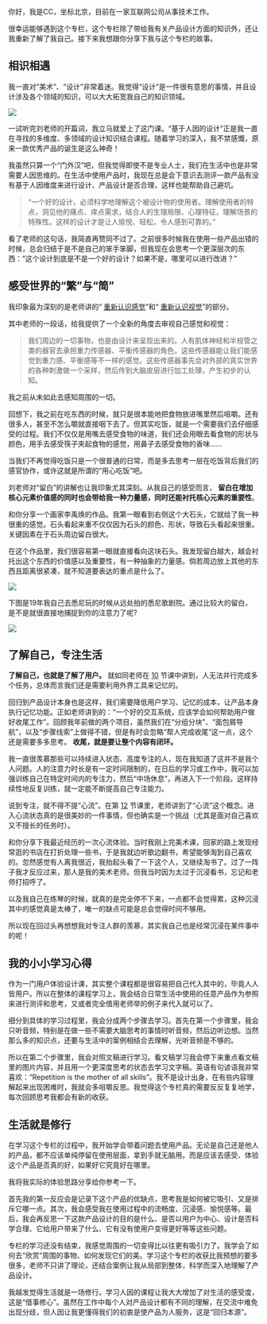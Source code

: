 你好，我是CC，坐标北京，目前在一家互联网公司从事技术工作。

很幸运能够遇到这个专栏，这个专栏除了带给我有关产品设计方面的知识外，还让我重新了解了我自己。接下来我想跟你分享下我与这个专栏的故事。

## 相识相遇

我一直对“美术”、“设计”非常着迷。我觉得“设计”是一件很有意思的事情，并且设计涉及各个领域的知识，可以大大拓宽我自己的知识领域。

![](https://static001.geekbang.org/resource/image/4e/53/4e15573d50fceb7f1d1ca5ab86c9e653.png?wh=765*646)

一试听完刘老师的开篇词，我立马就爱上了这门课。“基于人因的设计”正是我一直在寻找的多维度、多领域的设计知识结合课程。随着学习的深入，我不禁感慨，原来一款优秀产品的诞生是这么神奇！

我虽然只算一个“门外汉”吧，但我觉得即使不是专业人士，我们在生活中也是非常需要人因思维的。在生活中使用产品时，我现在总是会下意识去测评一款产品有没有基于人因维度来进行设计、产品设计是否合理，这样也能帮助自己避坑。

> “一个好的设计，必须科学地理解这个被设计物的使用者。理解使用者的特点，洞见他的痛点、痒点需求，结合人的生理局限、心理特征，理解场景的特殊性。这样的设计才是让人愉悦、轻松，令人感到可靠的。”

看了老师的这句话，我简直再赞同不过了。之前很多时候我在使用一些产品出错的时候，总会归结于是不是自己的笨手笨脚，但我现在会思考一个更深层次的东西：“这个设计到底是不是一个好的设计？如果不是，哪里可以进行改进？”

## 感受世界的“繁”与“简”

我印象最为深刻的是老师讲的“ [重新认识感觉](https://time.geekbang.org/column/article/345556)”和“ [重新认识视觉](https://time.geekbang.org/column/article/346347)”的部分。

其中老师的一段话，给我提供了一个全新的角度去审视自己感觉和视觉：

> 我们周边的一切事物，也是由设计来呈现出来的。人有肌体神经和半规管之类的器官去承担重力传感器、平衡传感器的角色，这些传感器能让我们能感觉到重力感、平衡感等不一样的感觉。这些传感器事先会对外部的真实世界的各种刺激做一个采样，然后传到大脑皮层进行加工处理，产生初步的认知。

我之前从未如此去感知周围的一切。

回想下，我之前在吃东西的时候，就只是很本能地把食物放进嘴里然后咀嚼。还有很多人，甚至不怎么嚼就直接咽下去了。但其实吃饭，就是一个需要我们去仔细感受的过程。我们不仅仅是用嘴去感受食物的味道，我们还会用眼去看食物的形状与颜色，用手去感受筷子夹起食物的感觉，用鼻子去感受食物的香味……

当我们不再觉得吃饭只是一个很普通的日常，而是多去思考一层在吃饭背后我们的感官协作，或许这就是所谓的“用心吃饭”吧。

刘老师对“留白”的讲解也让我印象尤其深刻。从我自己的感受而言， **留白在增加核心元素价值感的同时也会带给我一种力量感，同时还能衬托核心元素的重要性**。

和你分享一个画家李禹焕的作品。我第一眼看到右侧这个大石头，它就给了我一种很重的感觉。石头看起来重不仅仅因为石头的颜色、形状，导致石头看起来很重。关键因素在于石头周边留白很大。

在这个作品里，我们很容易第一眼就直接看向这块石头。我发现留白越大，越会衬托出这个东西的价值感以及重要性，有一种抽象的力量感。倘若周边放上其他的东西且距离很紧凑，就不知道要表达的重点是什么了。

![](https://static001.geekbang.org/resource/image/01/7b/018ff92473a81a22378f563442b2347b.png?wh=644*300)

下图是19年我自己去悉尼玩的时候从远处拍的悉尼歌剧院。通过比较大的留白，是不是就很直接地捕捉到你的注意力了呢?

![](https://static001.geekbang.org/resource/image/c2/e3/c201ded3b64df1536437f0f593ae87e3.png?wh=649*813)

## 了解自己，专注生活

**了解自己，也就是了解了用户。** 就如同老师在 [10](https://time.geekbang.org/column/article/350939) 节课中讲到，人无法并行完成多个任务，总体而言我们还是需要利用外界工具来记忆的。

回归到产品设计本身也是这样，我们需要降低用户学习、记忆的成本，让产品本身执行记忆功能。正如老师讲到的：“一个好的交互系统，应该学会如何帮助用户做好收尾工作”。回顾我年前做的两个项目，虽然我们在“分组分块”、“面包屑导航”，以及“步骤线索”上做得不错，但是有时会忽略“帮人完成收尾”这一点，这个还是需要多多思考。 **收尾，就是要让整个内容有闭环。**

我一直很羡慕那些可以持续进入状态、高度专注的人，现在我知道了这并不是我个人问题。人的注意力时长是有一定时间限制的，在日后的学习或工作中，我可以加强训练自己在特定时间内的专注力，然后“中场休息”，再进入下一个阶段。这样持续性地反复训练，就一定能不断提高自己专注能力。

说到专注，就不得不提“心流”。在第 [12](https://time.geekbang.org/column/article/352609) 节课里，老师讲到了“心流”这个概念。进入心流状态真的是很美妙的一件事情，但也确实是一个挑战（尤其是面对自己喜欢又不擅长的任务时）。

和你分享下我最近经历的一次心流体验。当时我刚上完美术课，回家的路上发现经常逛的书店在打折处理一些书，于是我就边听歌边翻书，希望能够淘到自己喜欢的。忽然感觉有人离我很近，我抬起头看了一下这个人，又继续淘书了。过了一阵子我才反应过来，那人是我的美术老师。但我当时因为太过于沉浸看书，忘记和老师打招呼了。

以及我自己在练琴的时候，就真的是完全停不下来，一点都不会觉得累，这种沉浸其中的感觉真是太棒了，唯一的缺点可能是总会觉得时间不够用。

所以现在回过头再想想我对专注人群的羡慕，其实我自己也是经常沉浸在某件事中的呢！

## 我的小小学习心得

作为一门用户体验设计课，其实整个课程都是很容易把自己代入其中的，毕竟人人皆用户。所以在整体的课程学习上，我会结合日常生活中使用的任意产品作为参照来进行测评和思考，又或者完全借用老师举的例子来代入就可以了。

细分到具体的学习过程里，我会分成两个步骤去学习。首先在第一个步骤里，我会只听音频，特别是在做一些不需要大脑思考的事情时听音频，然后边听边想。当然那么多的知识点，还要与生活中的案例相结合去理解，光听音频是不够的。

所以在第二个步骤里，我会对照文稿进行学习。看文稿学习我会停下来重点看文稿里的图片内容，并且用一个更深度思考的状态去学习文字稿。英语有句谚语我非常喜欢：“Repetition is the mother of all skills”。我不是设计出身，在有些内容理解起来出现困难时，我就会多咀嚼反思。我觉得这个专栏真的需要反反复复地学，每次回顾思考我都会有新的收获。

## 生活就是修行

在学习这个专栏的过程中，我开始学会带着问题去使用产品。无论是自己还是他人的产品，都不应该单纯停留在使用层面，拿到手就无脑用。而是应该去感受、体验这个产品是否真的好，如果好它究竟好在哪里。

我将我实际的体验思路分享给你参考一下。

首先我的第一反应会是记录下这个产品的优缺点，思考我是如何被它吸引、又是排斥它哪一点。其次，我会感受我在使用过程中的流畅度、沉浸感、愉悦感等。最后，我会再反思一下这款产品设计的目的是什么、是否以用户为中心、设计是否科学合理、它给用户带来了什么、它有没有使用户变得更好等等这些问题。

专栏的学习还没有结束，我感觉周围的一切变得比以往更有吸引力了。我学会了如何去“欣赏”周围的事物、如何发现它们的美。学习这个专栏的收获比我预想的要多很多，老师不只讲了理论，还结合案例让我从局部到整体，科学而深入地理解了产品设计。

我越发觉得生活就是一场修行。学习人因的课程让我大大增加了对生活的感受度，这是“借事修心”。虽然在工作中每个人对产品设计都有不同的理解，在交流中难免出现分歧，但人因让我更懂得我们的初衷是使产品为人服务，这是“回归本源”。